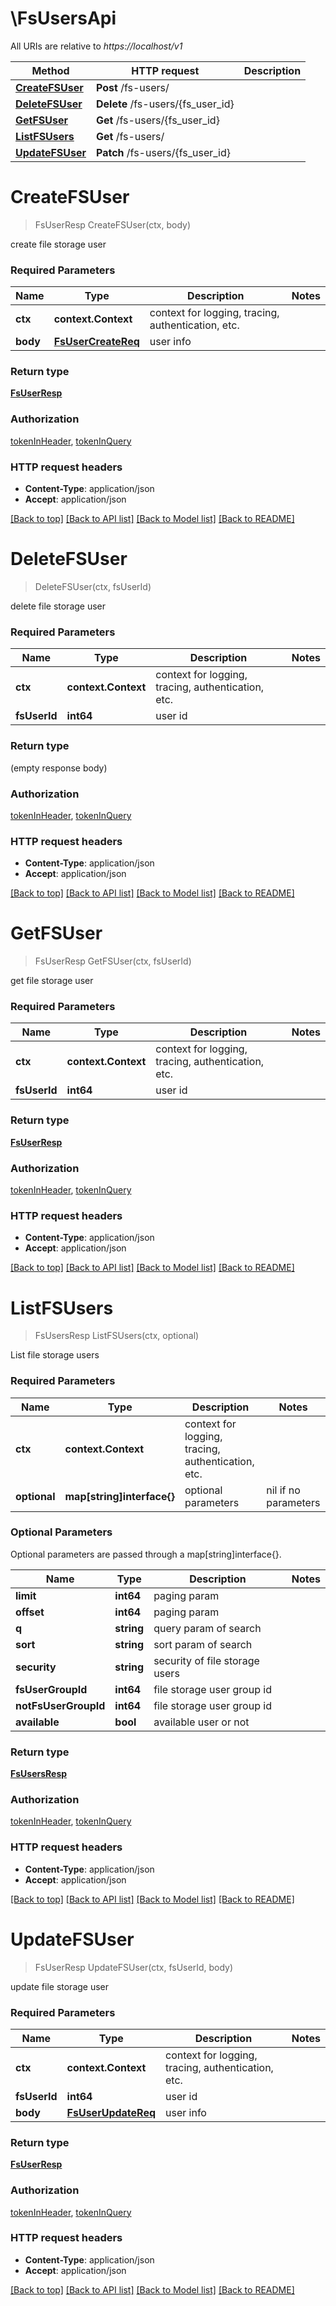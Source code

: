 # \FsUsersApi

All URIs are relative to *https://localhost/v1*

Method | HTTP request | Description
------------- | ------------- | -------------
[**CreateFSUser**](FsUsersApi.md#CreateFSUser) | **Post** /fs-users/ | 
[**DeleteFSUser**](FsUsersApi.md#DeleteFSUser) | **Delete** /fs-users/{fs_user_id} | 
[**GetFSUser**](FsUsersApi.md#GetFSUser) | **Get** /fs-users/{fs_user_id} | 
[**ListFSUsers**](FsUsersApi.md#ListFSUsers) | **Get** /fs-users/ | 
[**UpdateFSUser**](FsUsersApi.md#UpdateFSUser) | **Patch** /fs-users/{fs_user_id} | 


# **CreateFSUser**
> FsUserResp CreateFSUser(ctx, body)


create file storage user

### Required Parameters

Name | Type | Description  | Notes
------------- | ------------- | ------------- | -------------
 **ctx** | **context.Context** | context for logging, tracing, authentication, etc.
  **body** | [**FsUserCreateReq**](FsUserCreateReq.md)| user info | 

### Return type

[**FsUserResp**](FSUserResp.md)

### Authorization

[tokenInHeader](../README.md#tokenInHeader), [tokenInQuery](../README.md#tokenInQuery)

### HTTP request headers

 - **Content-Type**: application/json
 - **Accept**: application/json

[[Back to top]](#) [[Back to API list]](../README.md#documentation-for-api-endpoints) [[Back to Model list]](../README.md#documentation-for-models) [[Back to README]](../README.md)

# **DeleteFSUser**
> DeleteFSUser(ctx, fsUserId)


delete file storage user

### Required Parameters

Name | Type | Description  | Notes
------------- | ------------- | ------------- | -------------
 **ctx** | **context.Context** | context for logging, tracing, authentication, etc.
  **fsUserId** | **int64**| user id | 

### Return type

 (empty response body)

### Authorization

[tokenInHeader](../README.md#tokenInHeader), [tokenInQuery](../README.md#tokenInQuery)

### HTTP request headers

 - **Content-Type**: application/json
 - **Accept**: application/json

[[Back to top]](#) [[Back to API list]](../README.md#documentation-for-api-endpoints) [[Back to Model list]](../README.md#documentation-for-models) [[Back to README]](../README.md)

# **GetFSUser**
> FsUserResp GetFSUser(ctx, fsUserId)


get file storage user

### Required Parameters

Name | Type | Description  | Notes
------------- | ------------- | ------------- | -------------
 **ctx** | **context.Context** | context for logging, tracing, authentication, etc.
  **fsUserId** | **int64**| user id | 

### Return type

[**FsUserResp**](FSUserResp.md)

### Authorization

[tokenInHeader](../README.md#tokenInHeader), [tokenInQuery](../README.md#tokenInQuery)

### HTTP request headers

 - **Content-Type**: application/json
 - **Accept**: application/json

[[Back to top]](#) [[Back to API list]](../README.md#documentation-for-api-endpoints) [[Back to Model list]](../README.md#documentation-for-models) [[Back to README]](../README.md)

# **ListFSUsers**
> FsUsersResp ListFSUsers(ctx, optional)


List file storage users

### Required Parameters

Name | Type | Description  | Notes
------------- | ------------- | ------------- | -------------
 **ctx** | **context.Context** | context for logging, tracing, authentication, etc.
 **optional** | **map[string]interface{}** | optional parameters | nil if no parameters

### Optional Parameters
Optional parameters are passed through a map[string]interface{}.

Name | Type | Description  | Notes
------------- | ------------- | ------------- | -------------
 **limit** | **int64**| paging param | 
 **offset** | **int64**| paging param | 
 **q** | **string**| query param of search | 
 **sort** | **string**| sort param of search | 
 **security** | **string**| security of file storage users | 
 **fsUserGroupId** | **int64**| file storage user group id | 
 **notFsUserGroupId** | **int64**| file storage user group id | 
 **available** | **bool**| available user or not | 

### Return type

[**FsUsersResp**](FSUsersResp.md)

### Authorization

[tokenInHeader](../README.md#tokenInHeader), [tokenInQuery](../README.md#tokenInQuery)

### HTTP request headers

 - **Content-Type**: application/json
 - **Accept**: application/json

[[Back to top]](#) [[Back to API list]](../README.md#documentation-for-api-endpoints) [[Back to Model list]](../README.md#documentation-for-models) [[Back to README]](../README.md)

# **UpdateFSUser**
> FsUserResp UpdateFSUser(ctx, fsUserId, body)


update file storage user

### Required Parameters

Name | Type | Description  | Notes
------------- | ------------- | ------------- | -------------
 **ctx** | **context.Context** | context for logging, tracing, authentication, etc.
  **fsUserId** | **int64**| user id | 
  **body** | [**FsUserUpdateReq**](FsUserUpdateReq.md)| user info | 

### Return type

[**FsUserResp**](FSUserResp.md)

### Authorization

[tokenInHeader](../README.md#tokenInHeader), [tokenInQuery](../README.md#tokenInQuery)

### HTTP request headers

 - **Content-Type**: application/json
 - **Accept**: application/json

[[Back to top]](#) [[Back to API list]](../README.md#documentation-for-api-endpoints) [[Back to Model list]](../README.md#documentation-for-models) [[Back to README]](../README.md)

